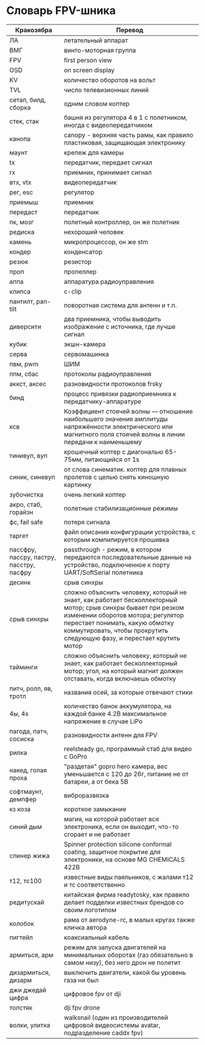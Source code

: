 # Словарь FPV-шника

| Кракозябра                               | Перевод                                                                                                                                                                                                                                                         |
| ---------------------------------------- | --------------------------------------------------------------------------------------------------------------------------------------------------------------------------------------------------------------------------------------------------------------- |
| ЛА                                       | летательный аппарат                                                                                                                                                                                                                                             |
| ВМГ                                      | винто-моторная группа                                                                                                                                                                                                                                           |
| FPV                                      | first person view                                                                                                                                                                                                                                               |
| OSD                                      | on screen display                                                                                                                                                                                                                                               |
| KV                                       | количество оборотов на вольт                                                                                                                                                                                                                                    |
| TVL                                      | число телевизионных линий                                                                                                                                                                                                                                       |
| сетап, билд, сборка                      | одним словом коптер                                                                                                                                                                                                                                             |
| стек, стак                               | башня из регулятора 4 в 1 с полетником, иногда с видеопередатчиком                                                                                                                                                                                              |
| канопа                                   | canopy - верхняя часть рамы, как правило пластиковая, защищающая электронику                                                                                                                                                                                    |
| маунт                                    | крепеж для камеры                                                                                                                                                                                                                                               |
| tx                                       | передатчик, передает сигнал                                                                                                                                                                                                                                     |
| rx                                       | приемник, принимает сигнал                                                                                                                                                                                                                                      |
| втх, vtx                                 | видеопередатчик                                                                                                                                                                                                                                                 |
| рег, esc                                 | регулятор                                                                                                                                                                                                                                                       |
| приемыш                                  | приемник                                                                                                                                                                                                                                                        |
| передаст                                 | передатчик                                                                                                                                                                                                                                                      |
| пк, мозг                                 | полетный контроллер, он же полетник                                                                                                                                                                                                                             |
| редиска                                  | нехороший человек                                                                                                                                                                                                                                               |
| камень                                   | микропроцессор, он же stm                                                                                                                                                                                                                                       |
| кондер                                   | конденсатор                                                                                                                                                                                                                                                     |
| резюк                                    | резистор                                                                                                                                                                                                                                                        |
| проп                                     | пропеллер                                                                                                                                                                                                                                                       |
| аппа                                     | аппаратура радиоуправления                                                                                                                                                                                                                                      |
| клипса                                   | c-clip                                                                                                                                                                                                                                                          |
| пантилт, pan-tilt                        | поворотная система для антенн и т.п.                                                                                                                                                                                                                            |
| диверсити                                | два приемника, чтобы выводить изображение с источника, где лучше сигнал                                                                                                                                                                                         |
| кубик                                    | экшн-камера                                                                                                                                                                                                                                                     |
| серва                                    | сервомашинка                                                                                                                                                                                                                                                    |
| пвм, pwm                                 | ШИМ                                                                                                                                                                                                                                                             |
| ппм, сбас                                | протоколы радиоуправления                                                                                                                                                                                                                                       |
| аккст, аксес                             | разновидности протоколов frsky                                                                                                                                                                                                                                  |
| бинд                                     | процесс привязки радиоприемника к передатчику-аппаратуре                                                                                                                                                                                                        |
| ксв                                      | Коэффициент стоячей волны — отношение наибольшего значения амплитуды напряжённости электрического или магнитного поля стоячей волны в линии передачи к наименьшему                                                                                              |
| тинивуп, вуп                             | крошечный коптер с диагональю 65-75мм, питающийся от 1s                                                                                                                                                                                                         |
| синик, синевуп                           | от слова синематик. коптер для плавных пролетов с целью снять киношную картинку                                                                                                                                                                                 |
| зубочистка                               | очень легкий коптер                                                                                                                                                                                                                                             |
| акро, стаб, горайзн                      | полетные стабилизационные режимы                                                                                                                                                                                                                                |
| фс, fail safe                            | потеря сигнала                                                                                                                                                                                                                                                  |
| таргет                                   | файл описания конфигурации устройства, с которым компилируется прошивка                                                                                                                                                                                         |
| пассфру, пассру, пастру, пасстру, пасфру | passthrough - режим, в котором передаются последовательные данные на устройство, подключенное к порту UART/SoftSerial полетника                                                                                                                                 |
| десинк                                   | срыв синхры                                                                                                                                                                                                                                                     |
| срыв синхры                              | сложно объяснить человеку, который не знает, как работает бесколлекторный мотор; срыв синхры бывает при резком изменении оборотов мотора; регулятор перестает понимать, какую обмотку коммутировать, чтобы прокрутить следующую фазу, и перестает крутить мотор |
| тайминги                                 | сложно объяснить человеку, который не знает, как работает бесколлекторный мотор; угол, на который магнит должен отставать, когда включаешь обмотку                                                                                                              |
| питч, ролл, яв, тротл                    | названия осей, за которые отвечают стики                                                                                                                                                                                                                        |
| 4ы, 4s                                   | количество банок аккумулятора, на каждой банке 4.2В максимальное напряжение в случае LiPo                                                                                                                                                                       |
| пагода, патч, сосиска                    | разновидности антенн для FPV                                                                                                                                                                                                                                    |
| рилка                                    | reelsteady go, программый стаб для видео с GoPro                                                                                                                                                                                                                |
| накед, голая проха                       | "раздетая" gopro hero камера, вес уменьшается с 120 до 26г, питание не от батареи, а от бека 5В                                                                                                                                                                 |
| софтмаунт, демпфер                       | виброразвязка                                                                                                                                                                                                                                                   |
| кз коза                                  | короткое замыкание                                                                                                                                                                                                                                              |
| синий дым                                | магия, на которой работает вся электроника, если он выходит, что-то сгорает и не работает                                                                                                                                                                       |
| спинер жижа                              | Spinner protection silicone conformal coating, защитное покрытие для электроники, на основе MG CHEMICALS 422B                                                                                                                                                   |
| т12, тс100                               | известные виды паяльников, с жалами т12 и тс соответственно                                                                                                                                                                                                     |
| редитускай                               | китайская фирма readytosky, как правило делает подделки известных брендов со своим логотипом                                                                                                                                                                    |
| колобок                                  | рама от aerodyne-rc, в малых кругах также кличка автора                                                                                                                                                                                                         |
| пигтейл                                  | коаксиальный кабель                                                                                                                                                                                                                                             |
| армиться, арм                            | режим для запуска двигателей на минимальных оборотах (газ обязательно в самом низу), без него дрон не полетит                                                                                                                                                   |
| дизармиться, дизарм                      | выключить двигатели, какой бы уровень газа ни был                                                                                                                                                                                                               |
| джи джедай цифра                         | цифровое fpv от dji                                                                                                                                                                                                                                             |
| толстяк                                  | dji fpv drone                                                                                                                                                                                                                                                   |
| волки, улитка                            | walksnail (один из производителей цифровой видеосистемы avatar, подразделение caddx fpv)                                                                                                                                                                        |
